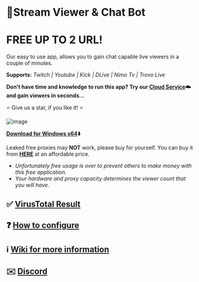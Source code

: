 # 🤖Stream Viewer & Chat Bot

# FREE UP TO 2 URL!

Our easy to use app, allows you to gain chat capable live viewers in a couple of minutes.

**Supports:** *Twitch | Youtube | Kick | DLive | Nimo Tv | Trovo Live*

**Don't have time and knowledge to run this app? Try our **[Cloud Service](https://streamviewerbot.com/pricing.html):cloud:** and gain viewers in seconds...** 

:star: Give us a star, if you like it! :star:

![image](https://github.com/gorkemhacioglu/Stream-Viewer-Chat-Bot/assets/32572262/90eee264-1dbb-4207-aa04-7dc65d05ef30)

**[Download for Windows x64](https://streamviewerbot.com/download/win-x64.zip):arrow_down:**

Leaked free proxies may **NOT** work, please buy for yourself. You can buy it from [**HERE**](https://www.webshare.io/?referral_code=ceuygyx4sir2)
 at an affordable price.
 
* *Unfortunately free usage is over to prevent others to make money with this free application.*
* *Your hardware and proxy capacity determines the viewer count that you will have.*
 
## **:white_check_mark: [VirusTotal Result](https://www.virustotal.com/gui/file/f57747dcb091ceb39461b8586cf0a8574b39728f7e7bfcad2fba9fec73b50833?nocache=1)**
## **:question: [How to configure](https://github.com/gorkemhacioglu/Stream-Viewer-Bot/wiki/Configuration)**
## **:information_source: [Wiki for more information](https://github.com/gorkemhacioglu/Stream-Viewer-Bot/wiki)**
## **:envelope:	 [Discord](https://discord.gg/t9N85a3eVv)**
